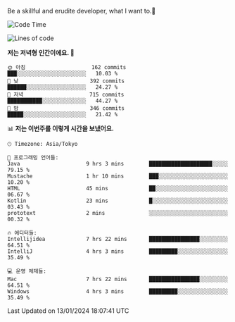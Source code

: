 Be a skillful and erudite developer, what I want to.👶

<!--START_SECTION:waka-->
![Code Time](http://img.shields.io/badge/Code%20Time-416%20hrs%2026%20mins-blue)

![Lines of code](https://img.shields.io/badge/%EC%A0%80%EB%8A%94%20%EC%97%AC%ED%83%9C%EA%B9%8C%EC%A7%80%20-755.4%20thousand%20%EC%A4%84%EC%9D%98%20%EC%BD%94%EB%93%9C%EB%A5%BC%20%EC%9E%91%EC%84%B1%ED%96%88%EC%96%B4%EC%9A%94.-blue)

**저는 저녁형 인간이에요. 🦉** 

```text
🌞 아침                     162 commits         ███░░░░░░░░░░░░░░░░░░░░░░   10.03 % 
🌆 낮　                     392 commits         ██████░░░░░░░░░░░░░░░░░░░   24.27 % 
🌃 저녁                     715 commits         ███████████░░░░░░░░░░░░░░   44.27 % 
🌙 밤　                     346 commits         █████░░░░░░░░░░░░░░░░░░░░   21.42 % 
```


📊 **저는 이번주를 이렇게 시간을 보냈어요.** 

```text
🕑︎ Timezone: Asia/Tokyo

💬 프로그래밍 언어들: 
Java                     9 hrs 3 mins        ████████████████████░░░░░   79.15 % 
Mustache                 1 hr 10 mins        ███░░░░░░░░░░░░░░░░░░░░░░   10.20 % 
HTML                     45 mins             ██░░░░░░░░░░░░░░░░░░░░░░░   06.67 % 
Kotlin                   23 mins             █░░░░░░░░░░░░░░░░░░░░░░░░   03.43 % 
prototext                2 mins              ░░░░░░░░░░░░░░░░░░░░░░░░░   00.32 % 

🔥 에디터들: 
Intellijidea             7 hrs 22 mins       ████████████████░░░░░░░░░   64.51 % 
IntelliJ                 4 hrs 3 mins        █████████░░░░░░░░░░░░░░░░   35.49 % 

💻 운영 체제들: 
Mac                      7 hrs 22 mins       ████████████████░░░░░░░░░   64.51 % 
Windows                  4 hrs 3 mins        █████████░░░░░░░░░░░░░░░░   35.49 % 
```


 Last Updated on 13/01/2024 18:07:41 UTC
<!--END_SECTION:waka-->
